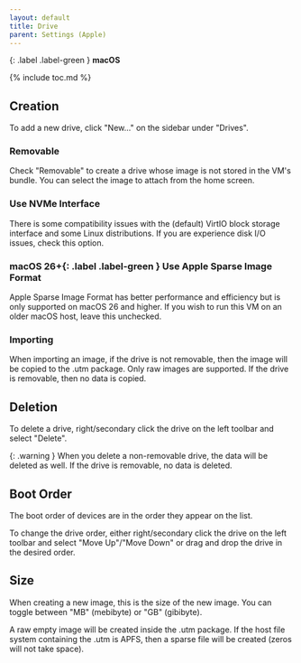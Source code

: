 ```yaml
---
layout: default
title: Drive
parent: Settings (Apple)
---
```

{: .label .label-green }
**macOS**

{% include toc.md %}

## Creation

To add a new drive, click "New..." on the sidebar under "Drives".

### Removable
Check "Removable" to create a drive whose image is not stored in the VM's bundle. You can select the image to attach from the home screen.

### Use NVMe Interface
There is some compatibility issues with the (default) VirtIO block storage interface and some Linux distributions. If you are experience disk I/O issues, check this option.

### **macOS 26+**{: .label .label-green } Use Apple Sparse Image Format
Apple Sparse Image Format has better performance and efficiency but is only supported on macOS 26 and higher. If you wish to run this VM on an older macOS host, leave this unchecked.

### Importing

When importing an image, if the drive is not removable, then the image will be copied to the .utm package. Only raw images are supported. If the drive is removable, then no data is copied.

## Deletion

To delete a drive, right/secondary click the drive on the left toolbar and select "Delete".

{: .warning }
When you delete a non-removable drive, the data will be deleted as well. If the drive is removable, no data is deleted.

## Boot Order
The boot order of devices are in the order they appear on the list.

To change the drive order, either right/secondary click the drive on the left toolbar and select "Move Up"/"Move Down" or drag and drop the drive in the desired order.

## Size
When creating a new image, this is the size of the new image. You can toggle between "MB" (mebibyte) or "GB" (gibibyte).

A raw empty image will be created inside the .utm package. If the host file system containing the .utm is APFS, then a sparse file will be created (zeros will not take space).
